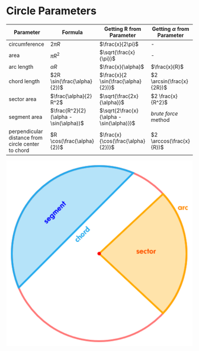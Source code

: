 # Circle Parameters

| Parameter | Formula | Getting R from Parameter | Getting $\alpha$ from Parameter |
|--|--|--|--|
| circumference | $2{\pi}R$ | $\frac{x}{2\pi}$ | - |
| area | ${\pi}R^2$ | $\sqrt{\frac{x}{\pi}}$ | - |
| arc length | ${\alpha}R$ | $\frac{x}{\alpha}$ | $\frac{x}{R}$ |
| chord length | $2R \sin(\frac{\alpha}{2})$ | $\frac{x}{2 \sin(\frac{\alpha}{2})}$ | $2 \arcsin(\frac{x}{2R})$ |
| sector area | $\frac{\alpha}{2} R^2$ | $\sqrt{\frac{2x}{\alpha}}$ | $2 \frac{x}{R^2}$ |
| segment area | $\frac{R^2}{2}(\alpha - \sin(\alpha))$ | $\sqrt{2\frac{x}{\alpha - \sin(\alpha)}}$ | *brute force* method |
| perpendicular distance from circle center to chord | $R \cos(\frac{\alpha}{2})$ | $\frac{x}{\cos(\frac{\alpha}{2})}$ | $2 \arccos(\frac{x}{R})$ |

![Circle Parameters](https://github.com/damianc/dev-notes/blob/master/_images/math/circle-parameters.png "Circle Parameters")